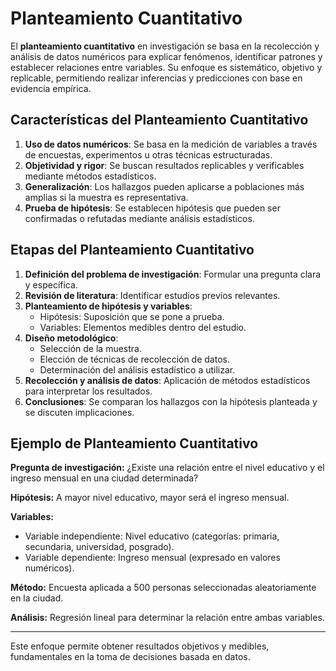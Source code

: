 # Planteamiento Cuantitativo

El **planteamiento cuantitativo** en investigación se basa en la recolección y análisis de datos numéricos para explicar fenómenos, identificar patrones y establecer relaciones entre variables. Su enfoque es sistemático, objetivo y replicable, permitiendo realizar inferencias y predicciones con base en evidencia empírica.

## Características del Planteamiento Cuantitativo

1. **Uso de datos numéricos**: Se basa en la medición de variables a través de encuestas, experimentos u otras técnicas estructuradas.
2. **Objetividad y rigor**: Se buscan resultados replicables y verificables mediante métodos estadísticos.
3. **Generalización**: Los hallazgos pueden aplicarse a poblaciones más amplias si la muestra es representativa.
4. **Prueba de hipótesis**: Se establecen hipótesis que pueden ser confirmadas o refutadas mediante análisis estadísticos.

## Etapas del Planteamiento Cuantitativo

1. **Definición del problema de investigación**: Formular una pregunta clara y específica.
2. **Revisión de literatura**: Identificar estudios previos relevantes.
3. **Planteamiento de hipótesis y variables**:
   - Hipótesis: Suposición que se pone a prueba.
   - Variables: Elementos medibles dentro del estudio.
4. **Diseño metodológico**:
   - Selección de la muestra.
   - Elección de técnicas de recolección de datos.
   - Determinación del análisis estadístico a utilizar.
5. **Recolección y análisis de datos**: Aplicación de métodos estadísticos para interpretar los resultados.
6. **Conclusiones**: Se comparan los hallazgos con la hipótesis planteada y se discuten implicaciones.

## Ejemplo de Planteamiento Cuantitativo

**Pregunta de investigación:** ¿Existe una relación entre el nivel educativo y el ingreso mensual en una ciudad determinada?

**Hipótesis:** A mayor nivel educativo, mayor será el ingreso mensual.

**Variables:**
- Variable independiente: Nivel educativo (categorías: primaria, secundaria, universidad, posgrado).
- Variable dependiente: Ingreso mensual (expresado en valores numéricos).

**Método:** Encuesta aplicada a 500 personas seleccionadas aleatoriamente en la ciudad.

**Análisis:** Regresión lineal para determinar la relación entre ambas variables.

---
Este enfoque permite obtener resultados objetivos y medibles, fundamentales en la toma de decisiones basada en datos.